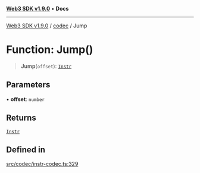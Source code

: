 [**Web3 SDK v1.9.0**](../../../README.md) • **Docs**

***

[Web3 SDK v1.9.0](../../../globals.md) / [codec](../README.md) / Jump

# Function: Jump()

> **Jump**(`offset`): [`Instr`](../type-aliases/Instr.md)

## Parameters

• **offset**: `number`

## Returns

[`Instr`](../type-aliases/Instr.md)

## Defined in

[src/codec/instr-codec.ts:329](https://github.com/Mystic-Nayy/alephium-web3/blob/ee41f5e0e7d7fb0b155fe62f05b2ac03772895ca/packages/web3/src/codec/instr-codec.ts#L329)
